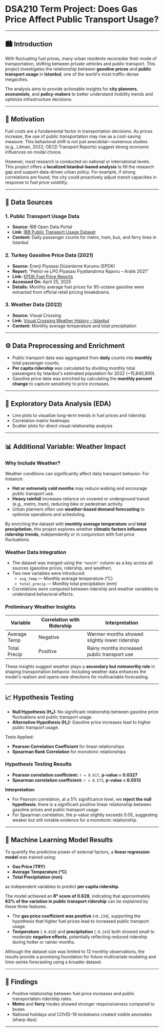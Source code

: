 # DSA210 Term Project: Does Gas Price Affect Public Transport Usage?

---

## 🏙️ Introduction

With fluctuating fuel prices, many urban residents reconsider their mode of transportation, shifting between private vehicles and public transport. This project investigates the relationship between **gasoline prices** and **public transport usage** in **Istanbul**, one of the world's most traffic-dense megacities.

The analysis aims to provide actionable insights for **city planners**, **economists**, and **policy-makers** to better understand mobility trends and optimize infrastructure decisions.

---

## 🎯 Motivation

Fuel costs are a fundamental factor in transportation decisions. As prices increase, the use of public transportation may rise as a cost-saving measure. This behavioral shift is not just anecdotal—numerous studies (e.g., Litman, 2022; OECD Transport Reports) suggest strong economic influences on modal choice.

However, most research is conducted on national or international levels. This project offers a **localized Istanbul-based analysis** to fill the research gap and support data-driven urban policy. For example, if strong correlations are found, the city could proactively adjust transit capacities in response to fuel price volatility.

---

## 📁 Data Sources

### 1. **Public Transport Usage Data**  
- **Source:** İBB Open Data Portal  
- **Link:** [İBB Public Transport Usage Dataset](https://data.ibb.gov.tr/dataset/ibb-toplu-tasima-donemsel-yolculuk-sayilari)  
- **Content:** Daily passenger counts for metro, tram, bus, and ferry lines in Istanbul

### 2. **Turkey Gasoline Price Data (2021)**  
- **Source:** Enerji Piyasası Düzenleme Kurumu (EPDK)  
- **Report:** “Petrol ve LPG Piyasası Fiyatlandırma Raporu – Aralık 2021”  
- **Link:** [EPDK Fuel Price Reports](https://www.epdk.gov.tr/Detay/Icerik/3-100/petrol)  
- **Accessed On:** April 25, 2025  
- **Details:** Monthly average fuel prices for 95-octane gasoline were extracted from official retail pricing breakdowns.

### 3. **Weather Data (2022)**  
- **Source:** Visual Crossing  
- **Link:** [Visual Crossing Weather History – Istanbul](https://www.visualcrossing.com/weather-history/İstanbul)  
- **Content:** Monthly average temperature and total precipitation

---

## ⚙️ Data Preprocessing and Enrichment

- Public transport data was aggregated from **daily** counts into **monthly** total passenger counts.
- **Per capita ridership** was calculated by dividing monthly total passengers by Istanbul's estimated population for 2022 (~15,840,900).
- Gasoline price data was enriched by calculating the **monthly percent change** to capture sensitivity to price increases.

---

## 🔬 Exploratory Data Analysis (EDA)

- Line plots to visualize long-term trends in fuel prices and ridership
- Correlation matrix heatmaps
- Scatter plots for direct visual relationship analysis

---

## 📊 Additional Variable: Weather Impact

### Why Include Weather?

Weather conditions can significantly affect daily transport behavior. For instance:
- **Hot or extremely cold months** may reduce walking and encourage public transport use.
- **Heavy rainfall** increases reliance on covered or underground transit (e.g., metro, tram), reducing bike or pedestrian activity.
- Urban planners often use **weather-based demand forecasting** to optimize operations and scheduling.

By enriching the dataset with **monthly average temperature** and **total precipitation**, this project explores whether **climatic factors influence ridership trends**, independently or in conjunction with fuel price fluctuations.

### Weather Data Integration

- The dataset was merged using the `"month"` column as a key across all sources (gasoline prices, ridership, and weather).
- Two new variables were introduced:
  - `avg_temp` — Monthly average temperature (°C)
  - `total_precip` — Monthly total precipitation (mm)
- Correlations were computed between ridership and weather variables to understand behavioral effects.

### Preliminary Weather Insights

| Variable         | Correlation with Ridership | Interpretation                                 |
|------------------|----------------------------|-------------------------------------------------|
| Average Temp     | Negative                   | Warmer months showed slightly lower ridership   |
| Total Precip     | Positive                   | Rainy months increased public transport use     |

These insights suggest weather plays a **secondary but noteworthy role** in shaping transportation behavior. Including weather data enhances the model's realism and opens new directions for multivariable forecasting.

---

## 📈 Hypothesis Testing

- **Null Hypothesis (H₀):** No significant relationship between gasoline price fluctuations and public transport usage.  
- **Alternative Hypothesis (Hₐ):** Gasoline price increases lead to higher public transport usage.

Tests Applied:
- **Pearson Correlation Coefficient** for linear relationships
- **Spearman Rank Correlation** for monotonic relationships

### Hypothesis Testing Results

- **Pearson correlation coefficient:** `r = 0.617`, **p-value = 0.0327**  
- **Spearman correlation coefficient:** `r = 0.573`, **p-value = 0.0513**

**Interpretation:**
- For Pearson correlation, at a 5% significance level, we **reject the null hypothesis**: there is a significant positive linear relationship between gasoline prices and public transport usage.
- For Spearman correlation, the p-value slightly exceeds 0.05, suggesting weaker but still notable evidence for a monotonic relationship.

---

## 🤖 Machine Learning Model Results

To quantify the predictive power of external factors, a **linear regression model** was trained using:

- **Gas Price (TRY)**
- **Average Temperature (°C)**
- **Total Precipitation (mm)**

as independent variables to predict **per capita ridership**.

The model achieved an **R² score of 0.628**, indicating that approximately **63% of the variation in public transport ridership** can be explained by these three features.

- The **gas price coefficient was positive** (`+0.234`), supporting the hypothesis that higher fuel prices lead to increased public transport usage.
- **Temperature** (`-0.019`) and **precipitation** (`-0.243`) both showed small to moderate **negative effects**, potentially reflecting reduced ridership during hotter or rainier months.

Although the dataset size was limited to 12 monthly observations, the results provide a promising foundation for future multivariate modeling and time-series forecasting using a broader dataset.

---

## 📌 Findings

- Positive relationship between fuel price increases and public transportation ridership rates.
- **Metro** and **ferry** modes showed stronger responsiveness compared to buses.
- National holidays and COVID-19 lockdowns created visible anomalies (sharp dips).

---
